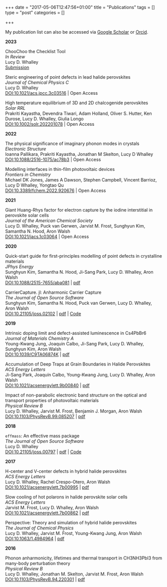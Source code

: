 +++
date = "2017-05-06T12:47:56+01:00"
title = "Publications"
tags = []
type = "post"
categories = []

+++

My publication list can also be accessed via [Google Scholar](https://scholar.google.co.uk/citations?user=NPOWlz0AAAAJ&hl=en) or [Orcid](https://orcid.org/0000-0002-2992-9871).

<b>2023</b>

ChooChoo the Checklist Tool</br>
*In Review*</br>
Lucy D. Whalley</br>
[Submission](https://github.com/lucydot/ChooChoo/blob/main/paper/ChooChoo-submission.pdf)</br>

Steric engineering of point defects in lead halide perovskites</br>
*Journal of Chemical Physics C*</br>
Lucy D. Whalley</br>
[DOI:10.1021/acs.jpcc.3c03516](https://doi.org/10.1021/acs.jpcc.3c03516) | Open Access </br> 

High temperature equilibrium of 3D and 2D chalcogenide perovskites</br>
*Solar RRL*</br>
Prakriti Kayastha, Devendra Tiwari, Adam Holland, Oliver S. Hutter, Ken Durose, Lucy D. Whalley, Giulia Longo</br>
[DOI:10.1002/solr.202201078](https://doi.org/10.1002/solr.202201078) | Open Access
</br> 

<b>2022</b>

The physical significance of imaginary phonon modes in crystals</br>
*Electronic Structure*</br>
Ioanna Pallikara, Prakriti Kayastha, Jonathan M Skelton, Lucy D Whalley</br>
[DOI:10.1088/2516-1075/ac78b3](https://doi.org/10.1088/2516-1075/ac78b3) | Open Access </br>

Modelling interfaces in thin-film photovoltaic devices</br>
*Frontiers in Chemistry*</br>
Michael DK Jones, James A Dawson, Stephen Campbell, Vincent Barrioz, Lucy D Whalley, Yongtao Qu</br>
[DOI:10.3389/fchem.2022.920676](https://doi.org/10.3389/fchem.2022.920676) | Open Access

<b>2021</b>

Giant Huang-Rhys factor for electron capture by the iodine interstitial in perovskite solar cells</br>
*Journal of the American Chemical Society*</br>
Lucy D. Whalley, Puck van Gerwen, Jarvist M. Frost, Sunghyun Kim, Samantha N. Hood, Aron Walsh</br>
[DOI:10.1021/jacs.1c03064](https://doi.org/10.1021/jacs.1c03064) | Open Access

<b>2020</b>

Quick-start guide for first-principles modelling of point defects in crystalline materials</br>
*JPhys Energy*</br>
Sunghyun Kim, Samantha N. Hood, Ji-Sang Park, Lucy D. Whalley, Aron Walsh</br>
[DOI:10.1088/2515-7655/aba081](https://doi.org/10.1088/2515-7655/aba081) |
[pdf](../papers/quickstart.pdf) </br>

CarrierCapture. jl: Anharmonic Carrier Capture</br>
*The Journal of Open Source Software*</br>
Sunghyun Kim, Samantha N. Hood, Puck van Gerwen, Lucy D. Whalley, Aron Walsh</br>
[DOI:10.21105/joss.02102](https:dx.doi.org/10.21105/joss.02102) | 
[pdf](../papers/carrier_capture.pdf) | 
[Code](https://github.com/wmd-group/carriercapture)

<b>2019</b>

Intrinsic doping limit and defect-assisted luminescence in Cs4PbBr6</br>
*Journal of Materials Chemistry A*</br>
Young-Kwang Jung, Joaquin Calbo, Ji-Sang Park, Lucy D. Whalley, Sunghyun Kim, Aron Walsh</br>
[DOI:10.1039/C9TA06874K](https:dx.doi.org/10.1039/C9TA06874K) |
[pdf](../papers/Cs_defects_arXiv.pdf) </br>

Accumulation of Deep Traps at Grain Boundaries in Halide Perovskites</br>
*ACS Energy Letters*</br>
Ji-Sang Park, Joaquín Calbo, Young-Kwang Jung, Lucy D. Whalley, Aron Walsh</br>
[DOI:10.1021/acsenergylett.9b00840](https:dx.doi.org/10.1021/acsenergylett.9b00840) | 
[pdf](../papers/perovskite_gb_arXiv.pdf) </br>

Impact of non-parabolic electronic band structure on the optical and transport properties of photovoltaic materials</br>
*Physical Review B*</br>
Lucy D. Whalley, Jarvist M. Frost, Benjamin J. Morgan, Aron Walsh</br>
[DOI:10.1103/PhysRevB.99.085207](https:dx.doi.org/10.1103/PhysRevB.99.085207) | 
[pdf](../papers/effmass_arXiv.pdf) </br>

<b>2018</b>

`effmass`: An effective mass package</br>
*The Journal of Open Source Software*</br>
Lucy D. Whalley</br>
[DOI:10.21105/joss.00797](https:dx.doi.org/DOI:10.21105/joss.00797) | 
[pdf](../papers/effmass.pdf) | 
[Code](https://github.com/lucydot/effmass)

<b>2017</b>

H-center and V-center defects in hybrid halide perovskites</b></br>
*ACS Energy Letters*</br>
Lucy D. Whalley, Rachel Crespo-Otero, Aron Walsh</br>
[DOI:10.1021/acsenergylett.7b00995](https:dx.doi.org/10.1021/acsenergylett.7b00995) |
[pdf](../papers/VH_Defects_V5.pdf)

Slow cooling of hot polarons in halide perovskite solar cells</br>
*ACS Energy Letters*</br>
Jarvist M. Frost, Lucy D. Whalley, Aron Walsh</br>
[DOI:10.1021/acsenergylett.7b00862](https:dx.doi.org/10.1021/acsenergylett.7b00862) | 
[pdf](../papers/1708_04158.pdf)

Perspective: Theory and simulation of hybrid halide perovskites</br>
*The Journal of Chemical Physics*</br>
Lucy D. Whalley, Jarvist M. Frost, Young-Kwang Jung, Aron Walsh</br>
[DOI:10.1063/1.4984964](https:dx.doi.org/10.1063/1.4984964) | 
[pdf](../papers/1703_09504.pdf)

<b>2016</b>

Phonon anharmonicity, lifetimes and thermal transport in CH3NH3PbI3 from many-body perturbation theory</br>
*Physical Review B*</br>
Lucy D. Whalley, Jonathan M. Skelton, Jarvist M. Frost, Aron Walsh</br>
[DOI:10.1103/PhysRevB.94.220301](https:dx.doi.org/10.1103/PhysRevB.94.220301) | 
[pdf](../papers/1609_00825.pdf)








